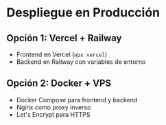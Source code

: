 # Despliegue en Producción

## Opción 1: Vercel + Railway
- Frontend en Vercel (`npx vercel`)
- Backend en Railway con variables de entorno

## Opción 2: Docker + VPS
- Docker Compose para frontend y backend
- Nginx como proxy inverso
- Let's Encrypt para HTTPS
